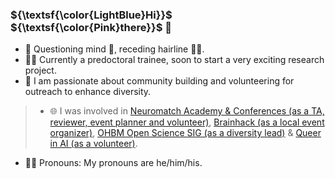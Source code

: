 ### ${\textsf{\color{LightBlue}Hi}}$  ${\textsf{\color{Pink}there}}$ 👋

<!--
**mselimata/mselimata** is a ✨ _special_ ✨ repository because its `README.md` (this file) appears on your GitHub profile.-->

* 💬 Questioning mind 🧠, receding hairline 👨‍🦲.
* 👨‍💻 Currently a predoctoral trainee, soon to start a very exciting research project.
* 👯 I am passionate about community building and volunteering for outreach to enhance diversity.
> * 🌐 I was involved in [Neuromatch Academy & Conferences (as a TA, reviewer, event planner and volunteer)](https://academy.neuromatch.io/), [Brainhack (as a local event organizer)](https://brainhack.org/), [OHBM Open Science SIG (as a diversity lead)](https://ossig.netlify.app/) & [Queer in AI (as a volunteer)](https://sites.google.com/view/queer-in-ai/).
* 🏳️‍⚧️ Pronouns: My pronouns are he/him/his.
